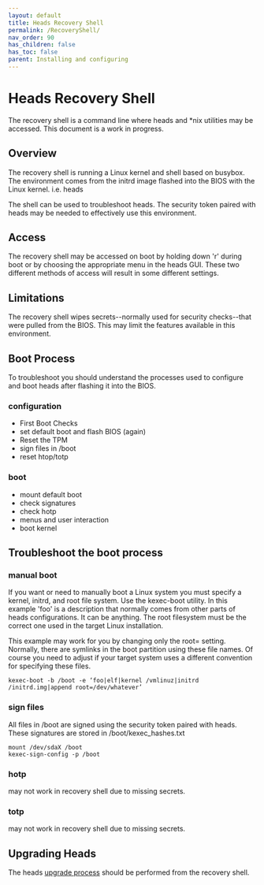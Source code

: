 ```yaml
---
layout: default
title: Heads Recovery Shell
permalink: /RecoveryShell/
nav_order: 90
has_children: false
has_toc: false
parent: Installing and configuring
---
```


Heads Recovery Shell
====

The recovery shell is a command line where heads and *nix utilities may be accessed.  This document is a work in progress. 


Overview
---

The recovery shell is running a Linux kernel and shell based on busybox.  The environment comes from the initrd image flashed into the BIOS with the Linux kernel.  i.e.  heads

The shell can be used to troubleshoot heads.  The security token paired with heads may be needed to effectively use this environment.


Access
----

The recovery shell may be accessed on boot by holding down 'r' during boot or by choosing the appropriate menu in the heads GUI.  These two different methods of access will result in some different settings.


Limitations
----

The recovery shell wipes secrets--normally used for security checks--that were pulled from the BIOS.  This may limit the features available in this environment.


Boot Process
----

To troubleshoot you should understand the processes used to configure and boot heads after flashing it into the BIOS.

### configuration

* First Boot Checks
* set default boot and flash BIOS (again)
* Reset the TPM
* sign files in /boot
* reset htop/totp

### boot

* mount default boot
* check signatures
* check hotp
* menus and user interaction
* boot kernel


Troubleshoot the boot process
----

### manual boot

If you want or need to manually boot a Linux system you must specify a kernel, initrd, and root file system.  Use the kexec-boot utility.  In this example 'foo' is a description that normally comes from other parts of heads configurations.  It can be anything.  The root filesystem must be the correct one used in the target Linux installation.  

This example may work for you by changing only the root= setting.  Normally, there are symlinks in the boot partition using these file names.  Of course you need to adjust if your target system uses a different convention for specifying these files.

    kexec-boot -b /boot -e ‘foo|elf|kernel /vmlinuz|initrd /initrd.img|append root=/dev/whatever’


### sign files

All files in /boot are signed using the security token paired with heads.  These signatures are stored in /boot/kexec_hashes.txt

    mount /dev/sdaX /boot
    kexec-sign-config -p /boot


### hotp

may not work in recovery shell due to missing secrets.

### totp

may not work in recovery shell due to missing secrets.

Upgrading Heads
----

The heads [upgrade process](/Updating) should be performed from the recovery shell.